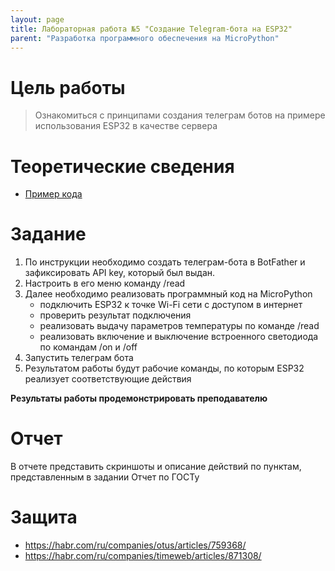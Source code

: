 ```yaml
---
layout: page
title: Лабораторная работа №5 "Создание Telegram-бота на ESP32"
parent: "Разработка программного обеспечения на MicroPython"
---
```



# Цель работы
> Ознакомиться с принципами создания телеграм ботов на примере использования ESP32
> в качестве сервера

# Теоретические сведения
* [Пример кода]({{site.baseurl}}/micropython/labs/lab_5/example/)

# Задание
1. По инструкции необходимо создать телеграм-бота в BotFather и зафиксировать API key, который был выдан.
2. Настроить в его меню команду /read
3. Далее необходимо реализовать программный код на MicroPython
    * подключить ESP32 к точке Wi-Fi сети с доступом в интернет
    * проверить результат подключения
    * реализовать выдачу параметров температуры по команде /read
    * реализовать включение и выключение встроенного светодиода по командам /on и /off
4. Запустить телеграм бота
5. Результатом работы будут рабочие команды, по которым ESP32 реализует соответствующие действия

**Результаты работы продемонстрировать преподавателю**

# Отчет
В отчете представить скриншоты и описание действий по пунктам, представленным в задании
Отчет по ГОСТу

# Защита
* https://habr.com/ru/companies/otus/articles/759368/
* https://habr.com/ru/companies/timeweb/articles/871308/
